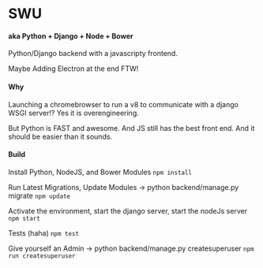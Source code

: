 # SWU

#### aka Python + Django + Node + Bower

Python/Django backend with a javascripty frontend.

Maybe Adding Electron at the end FTW!

#### Why

Launching a chromebrowser to run a v8 to communicate with a django WSGI server!? Yes it is overengineering.

But Python is FAST and awesome. And JS still has the best front end. And it should be easier than it sounds.

#### Build

Install Python, NodeJS, and Bower Modules
`npm install`

Run Latest Migrations, Update Modules -> python backend/manage.py migrate
`npm update`

Activate the environment, start the django server, start the nodeJs server
`npm start`

Tests (haha)
`npm test`

Give yourself an Admin -> python backend/manage.py createsuperuser
`npm run createsuperuser`